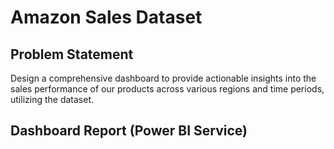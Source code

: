 # Amazon Sales Dataset
## Problem Statement
Design a comprehensive dashboard to provide actionable insights into the sales performance of our products across various regions and time periods, utilizing the dataset.
## Dashboard Report (Power BI Service)

